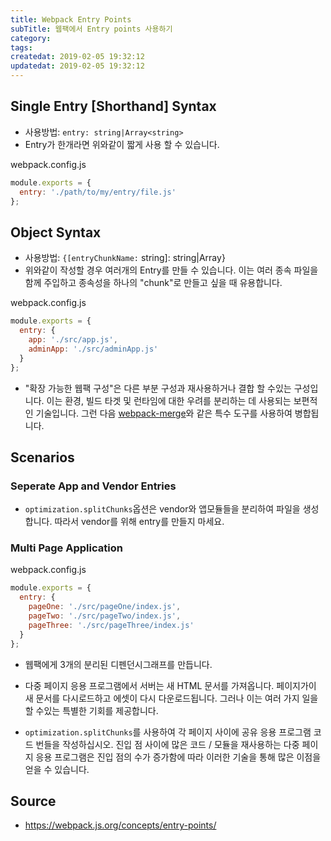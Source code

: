 ```yaml
---
title: Webpack Entry Points
subTitle: 웹팩에서 Entry points 사용하기
category: 
tags: 
createdat: 2019-02-05 19:32:12
updatedat: 2019-02-05 19:32:12
---
```


## Single Entry [Shorthand] Syntax

* 사용방법: `entry: string|Array<string>`
* Entry가 한개라면 위와같이 짧게 사용 할 수 있습니다.

webpack.config.js
```js
module.exports = {
  entry: './path/to/my/entry/file.js'
};
```

## Object Syntax

* 사용방법: `{[entryChunkName:` string]: string|Array<string>}
* 위와같이 작성할 경우 여러개의 Entry를 만들 수 있습니다. 이는 여러 종속 파일을 
  함께 주입하고 종속성을 하나의 "chunk"로 만들고 싶을 때 유용합니다.

webpack.config.js
```js
module.exports = {
  entry: {
    app: './src/app.js',
    adminApp: './src/adminApp.js'
  }
};

```

* "확장 가능한 웹팩 구성"은 다른 부분 구성과 재사용하거나 결합 할 수있는 구성입니다. 이는 환경, 빌드 타겟 및 런타임에 대한 우려를 분리하는 데 사용되는 보편적 인 기술입니다. 그런 다음 [webpack-merge](https://github.com/survivejs/webpack-merge)와 같은 특수 도구를 사용하여 병합됩니다.

## Scenarios

### Seperate App and Vendor Entries

* `optimization.splitChunks`옵션은 vendor와 앱모듈들을 분리하여 파일을
  생성합니다. 따라서 vendor를 위해 entry를 만들지 마세요.

### Multi Page Application

webpack.config.js
```js
module.exports = {
  entry: {
    pageOne: './src/pageOne/index.js',
    pageTwo: './src/pageTwo/index.js',
    pageThree: './src/pageThree/index.js'
  }
};
```

* 웹팩에게 3개의 분리된 디펜던시그래프를 만듭니다.
* 다중 페이지 응용 프로그램에서 서버는 새 HTML 문서를 가져옵니다. 페이지가이 새 문서를 다시로드하고 에셋이 다시 다운로드됩니다. 그러나 이는 여러 가지 일을 할 수있는 특별한 기회를 제공합니다.

* `optimization.splitChunks`를 사용하여 각 페이지 사이에 공유 응용 프로그램 코드 번들을 작성하십시오. 진입 점 사이에 많은 코드 / 모듈을 재사용하는 다중 페이지 응용 프로그램은 진입 점의 수가 증가함에 따라 이러한 기술을 통해 많은 이점을 얻을 수 있습니다.

## Source

* https://webpack.js.org/concepts/entry-points/
